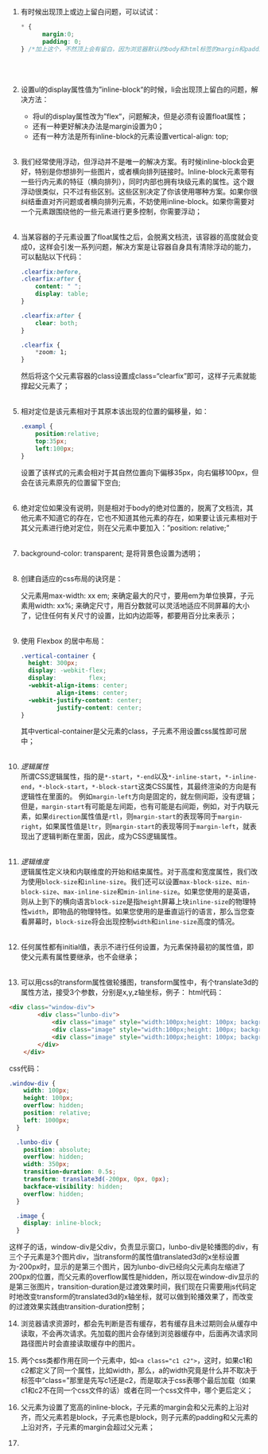 1. 有时候出现顶上或边上留白问题，可以试试：

   ```css
   * {
   		 margin:0;
   		 padding: 0;
   } /*加上这个，不然顶上会有留白，因为浏览器默认的body和html标签的margin和padding都不是0*/
   ```

<br><br>

2. 设置ul的display属性值为”inline-block“的时候，li会出现顶上留白的问题，解决方法：

   - 将ul的display属性改为”flex“，问题解决，但是必须有设置float属性；
   - 还有一种更好解决办法是margin设置为0；
   - 还有一种方法是所有inline-block的元素设置vertical-align: top;<br><br>

3. 我们经常使用浮动，但浮动并不是唯一的解决方案。有时候inline-block会更好，特别是你想排列一些图片，或者横向排列链接时。Inline-block元素带有一些行内元素的特征（横向排列），同时内部也拥有块级元素的属性。这个跟浮动很类似，只不过有些区别。这些区别决定了你该使用哪种方案。如果你很纠结垂直对齐问题或者横向排列元素，不妨使用inline-block。如果你需要对一个元素跟围绕他的一些元素进行更多控制，你需要浮动；<br><br>

4. 当某容器的子元素设置了float属性之后，会脱离文档流，该容器的高度就会变成0，这样会引发一系列问题，解决方案是让容器自身具有清除浮动的能力，可以黏贴以下代码：

   ```css
   .clearfix:before,
   .clearfix:after {
       content: " ";
       display: table;
   }
   
   .clearfix:after {
       clear: both;
   }
   
   .clearfix {
       *zoom: 1;
   }
   ```

   然后将这个父元素容器的class设置成class=“clearfix”即可，这样子元素就能撑起父元素了；<br><br>

5. 相对定位是该元素相对于其原本该出现的位置的偏移量，如：

   ```css
   .exampl {
       position:relative;
       top:35px;
       left:100px;
   }
   ```

   设置了该样式的元素会相对于其自然位置向下偏移35px，向右偏移100px，但会在该元素原先的位置留下空白;<br><br>

6. 绝对定位如果没有说明，则是相对于body的绝对位置的，脱离了文档流，其他元素不知道它的存在，它也不知道其他元素的存在，如果要让该元素相对于其父元素进行绝对定位，则在父元素中要加入：”position: relative;”<br><br>

7. background-color: transparent; 是将背景色设置为透明；<br><br>

8. 创建自适应的css布局的诀窍是：

   父元素用max-width: xx em; 来确定最大的尺寸，要用em为单位换算，子元素用width: xx%; 来确定尺寸，用百分数就可以灵活地适应不同屏幕的大小了，记住任何有关尺寸的设置，比如内边距等，都要用百分比来表示；<br><br>

9. 使用 Flexbox 的居中布局：

   ```css
   .vertical-container {
     height: 300px;
     display: -webkit-flex;
     display:         flex;
     -webkit-align-items: center;
             align-items: center;
     -webkit-justify-content: center;
             justify-content: center;
   }
   ```

   其中vertical-container是父元素的class，子元素不用设置css属性即可居中；<br><br>

10. *逻辑属性*  
   所谓CSS逻辑属性，指的是`*-start`，`*-end`以及`*-inline-start`，`*-inline-end`，`*-block-start`，`*-block-start`这类CSS属性，其最终渲染的方向是有逻辑性在里面的。 例如`margin-left`方向是固定的，就左侧间距，没有逻辑；但是，`margin-start`有可能是左间距，也有可能是右间距，例如，对于内联元素，如果`direction`属性值是`rtl`，则`margin-start`的表现等同于`margin-right`，如果属性值是`ltr`，则`margin-start`的表现等同于`margin-left`，就表现出了逻辑判断在里面，因此，成为CSS逻辑属性。<br><br>

11. *逻辑维度*  
  逻辑属性定义块和内联维度的开始和结束属性。对于高度和宽度属性，我们改为使用`block-size`和`inline-size`。我们还可以设置`max-block-size`、`min-block-size`、`max-inline-size`和`min-inline-size`。如果您使用的是英语，则从上到下的横向语言`block-size`是指`height`屏幕上块`inline-size`的物理特性`width`，即物品的物理特性。如果您使用的是垂直运行的语言，那么当您查看屏幕时，`block-size`将会出现控制`width`和`inline-size`高度的情况。<br><br>
  
12. 任何属性都有initial值，表示不进行任何设置，为元素保持最初的属性值，即使父元素有属性要继承，也不会继承；<br><br> 

13. 可以用css的transform属性做轮播图，transform属性中，有个translate3d的属性方法，接受3个参数，分别是x,y,z轴坐标，例子：
   html代码：

   ```html
   <div class="window-div">
           <div class="lunbo-div">
               <div class="image" style="width:100px;height: 100px; background-color: red"></div>
               <div class="image" style="width:100px;height: 100px; background-color: green"></div>
               <div class="image" style="width:100px;height: 100px; background-color: blue"></div>
           </div>
       </div>
   ```

   css代码：

   ```css
   .window-div {
       width: 100px;
       height: 100px;
       overflow: hidden;
       position: relative;
       left: 1000px;
     }
   
     .lunbo-div {
       position: absolute;
       overflow: hidden;
       width: 350px;
       transition-duration: 0.5s;
       transform: translate3d(-200px, 0px, 0px);
       backface-visibility: hidden;
       overflow: hidden;
     }
   
     .image {
       display: inline-block;
     }
   ```

   这样子的话，window-div是父div，负责显示窗口，lunbo-div是轮播图的div，有三个子元素是3个图片div，当transform的属性值translated3d的x坐标设置为-200px时，显示的是第三个图片，因为lunbo-div已经向父元素向左缩进了200px的位置，而父元素的overflow属性是hidden，所以现在window-div显示的是第三张图片，transition-duration是过渡效果时间，我们现在只需要用js代码定时地改变transform的translated3d的x轴坐标，就可以做到轮播效果了，而改变的过渡效果实践由transition-duration控制；
   
14. 浏览器请求资源时，都会先判断是否有缓存，若有缓存且未过期则会从缓存中读取，不会再次请求。先加载的图片会存储到浏览器缓存中，后面再次请求同路径图片时会直接读取缓存中的图片。

15. 两个css类都作用在同一个元素中，如`<a class="c1 c2">`，这时，如果c1和c2都定义了同一个属性，比如width，那么，a的width究竟是什么并不取决于标签中“class=”那里是先写c1还是c2，而是取决于css表哪个最后加载（如果c1和c2不在同一个css文件的话）或者在同一个css文件中，哪个更后定义；

16. 父元素为设置了宽高的inline-block，子元素的margin会和父元素的上沿对齐，而父元素若是block，子元素也是block，则子元素的padding和父元素的上沿对齐，子元素的margin会超过父元素；

17. 

